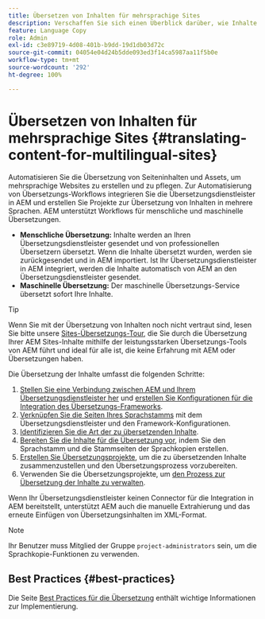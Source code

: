 ```yaml
---
title: Übersetzen von Inhalten für mehrsprachige Sites
description: Verschaffen Sie sich einen Überblick darüber, wie Inhalte für mehrsprachige Sites übersetzt werden.
feature: Language Copy
role: Admin
exl-id: c3e89719-4d08-401b-b9dd-19d1db03d72c
source-git-commit: 04054e04d24b5dde093ed3f14ca5987aa11f5b0e
workflow-type: tm+mt
source-wordcount: '292'
ht-degree: 100%

---
```


# Übersetzen von Inhalten für mehrsprachige Sites {#translating-content-for-multilingual-sites}

Automatisieren Sie die Übersetzung von Seiteninhalten und Assets, um mehrsprachige Websites zu erstellen und zu pflegen. Zur Automatisierung von Übersetzungs-Workflows integrieren Sie die Übersetzungsdienstleister in AEM und erstellen Sie Projekte zur Übersetzung von Inhalten in mehrere Sprachen. AEM unterstützt Workflows für menschliche und maschinelle Übersetzungen.

* **Menschliche Übersetzung:** Inhalte werden an Ihren Übersetzungsdienstleister gesendet und von professionellen Übersetzern übersetzt. Wenn die Inhalte übersetzt wurden, werden sie zurückgesendet und in AEM importiert. Ist Ihr Übersetzungsdienstleister in AEM integriert, werden die Inhalte automatisch von AEM an den Übersetzungsdienstleister gesendet.
* **Maschinelle Übersetzung:** Der maschinelle Übersetzungs-Service übersetzt sofort Ihre Inhalte.

>[!TIP]
>
>Wenn Sie mit der Übersetzung von Inhalten noch nicht vertraut sind, lesen Sie bitte unsere [Sites-Übersetzungs-Tour](/help/journey-sites/translation/overview.md), die Sie durch die Übersetzung Ihrer AEM Sites-Inhalte mithilfe der leistungsstarken Übersetzungs-Tools von AEM führt und ideal für alle ist, die keine Erfahrung mit AEM oder Übersetzungen haben.

Die Übersetzung der Inhalte umfasst die folgenden Schritte:

1. [Stellen Sie eine Verbindung zwischen AEM und Ihrem Übersetzungsdienstleister her](integration-framework.md#connecting-to-a-translation-service-provider) und [erstellen Sie Konfigurationen für die Integration des Übersetzungs-Frameworks](integration-framework.md).
1. [Verknüpfen Sie die Seiten Ihres Sprachstamms](integration-framework.md#configuring-pages-for-translation) mit dem Übersetzungsdienstleister und den Framework-Konfigurationen.
1. [Identifizieren Sie die Art der zu übersetzenden Inhalte](rules.md).
1. [Bereiten Sie die Inhalte für die Übersetzung vor](preparation.md), indem Sie den Sprachstamm und die Stammseiten der Sprachkopien erstellen.
1. [Erstellen Sie Übersetzungsprojekte](managing-projects.md), um die zu übersetzenden Inhalte zusammenzustellen und den Übersetzungsprozess vorzubereiten.
1. Verwenden Sie die Übersetzungsprojekte, um [den Prozess zur Übersetzung der Inhalte zu verwalten](managing-projects.md).

Wenn Ihr Übersetzungsdienstleister keinen Connector für die Integration in AEM bereitstellt, unterstützt AEM auch die manuelle Extrahierung und das erneute Einfügen von Übersetzungsinhalten im XML-Format.

>[!NOTE]
>
>Ihr Benutzer muss Mitglied der Gruppe `project-administrators` sein, um die Sprachkopie-Funktionen zu verwenden.

## Best Practices {#best-practices}

Die Seite [Best Practices für die Übersetzung](best-practices.md) enthält wichtige Informationen zur Implementierung.
